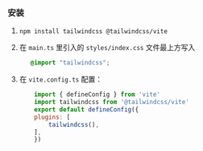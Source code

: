 ### 安装 ###

1. `npm install tailwindcss @tailwindcss/vite`  

2. 在 `main.ts` 里引入的 `styles/index.css` 文件最上方写入
     ```css
        @import "tailwindcss";
    ```

3. 在 `vite.config.ts` 配置：
    ```js
        import { defineConfig } from 'vite'
        import tailwindcss from '@tailwindcss/vite'
        export default defineConfig({
        plugins: [
            tailwindcss(),
        ],
        })
    ```

